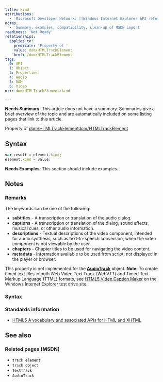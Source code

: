 ```yaml
---
title: kind
attributions:
  - 'Microsoft Developer Network: [[Windows Internet Explorer API reference](http://msdn.microsoft.com/en-us/library/ie/hh828809%28v=vs.85%29.aspx) Article]'
notes:
  - 'Summary, examples, compatibility, clean-up of MSDN import'
readiness: 'Not Ready'
relationships:
  applies_to:
    predicate: 'Property of '
    value: dom/HTMLTrackElement
    href: /dom/HTMLTrackElement
tags:
  0: API
  1: Object
  2: Properties
  4: Audio
  5: DOM
  6: Video
uri: dom/HTMLTrackElement/kind

---
```

**Needs Summary**: This article does not have a summary. Summaries give a brief overview of the topic and are automatically included on some listing pages that link to this article.

Property of [dom/HTMLTrackElement](/dom/HTMLTrackElement)[dom/HTMLTrackElement](/dom/HTMLTrackElement)

## <span>Syntax</span>

``` js
var result = element.kind;
element.kind = value;
```

**Needs Examples**: This section should include examples.

## <span>Notes</span>

### <span>Remarks</span>

The keywords can be one of the following:

-   **subtitles** - A transcription or translation of the audio dialog.
-   **captions** - A transcription or translation of the dialog, sound effects, musical cues, or other audio information.
-   **descriptions** - Textual descriptions of the video component, intended for audio synthesis, such as text-to-speech conversion, when the video component is not viewable by the user.
-   **chapters** - Chapter titles to be used for navigating the video content.
-   **metadata** - Information available to be used from script, not displayed in the player or browser.

This property is not implemented for the [**AudioTrack**](/apis/audio-video/AudioTrack) object. **Note**  To create timed text files in both Web Video Text Track (WebVTT) and Timed Text Markup Language (TTML) formats, see [HTML5 Video Caption Maker](http://go.microsoft.com/fwlink/p/?LinkID=251121) on the Windows Internet Explorer test drive site.

### <span>Syntax</span>

### <span>Standards information</span>

-   [HTML5 A vocabulary and associated APIs for HTML and XHTML](http://go.microsoft.com/fwlink/p/?linkid=221374)

## <span>See also</span>

### <span>Related pages (MSDN)</span>

-   `track element`
-   `track object`
-   `TextTrack`
-   `AudioTrack`
